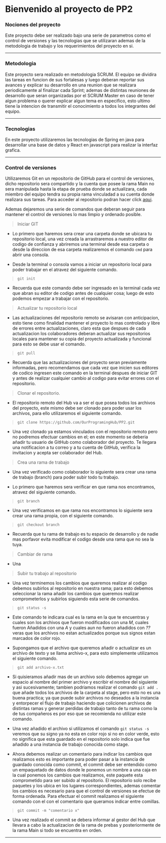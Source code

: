 Bienvenido al proyecto de PP2 
=============================

### Nociones del proyecto 

 Este proyecto debe ser realizado bajo una serie de parametros como el control de versiones y las tecnologias que se utilizaran ademas de la metodologia de trabajo y los requerimientos del proyecto en si.

---

### Metodologia

 Este proyecto sera realizado en metodologia SCRUM. El equipo se dividira las tareas en funcion de sus fortalesas y luego deberan reportar sus avances y explicar su desarrollo en una reunion que se realizara periodicamente al finalizar cada Sprint; ademas de distintas reuniones de desarrollo que seran organizadas por el SCRUM Master en caso de tener algun problema o querer explicar algun tema en especifico, esto ultimo tiene la intencion de transmitir el conocimiento a todos los integrantes del equipo. 

---

### Tecnologias

 En este proyecto utilizaremos las tecnologias de Spring en java para desarrollar una base de datos y React en javascript para realizar la interfaz grafica.

---

### Control de versiones 

 Utilizaremos Git en un repositorio de GitHub para el control de versiones, dicho repositorio sera compartido y la cuenta que posee la rama Main no sera manipulada hasta la etapa de prueba donde se actualizara, cada miembro del equipo tendra su propia rama vinculadad a su cuenta donde realizara sus tareas.
 Para acceder al repositorio podran hacer click [aqui](https://github.com/OurProgramingHub/PP2.git "OurProgramingHub").

 Ademas dejaremos una serie de comandos que deberan seguir para mantener el control de versiones lo mas limpio y ordenado posible.

> Iniciar GIT 

* Lo primero que haremos sera crear una carpeta donde se ubicara tu repositorio local, una vez creada la arrastraremos a nuestro editor de codigo de confianza y abriremos una terminal desde esa carpeta o desde la direccion de esa carpeta realizaremos el comando `cmd` para abrir una consola.

* Desde la terminal o consola vamos a iniciar un repositorio local para poder trabajar en el atravez del siguiente comando.

> `git init`

* Recuerda que este comando debe ser ingresado en la terminal cada vez que abran su editor de codigo antes de cualquier cosa; luego de esto podemos empezar a trabajar con el repositorio.

> Actualizar tu repositorio local

* Las actualizaciones del repositorio remoto se avisaran con anticipacion, esto tiene como finalidad mantener el proyecto lo mas controlado y libre de errores entre actualizaciones, claro esta que despues de cada actualizacion los colaboradores deberan actualizar sus repositorios locales para mantener su copia del proyecto actualizada y funcional para esto se debe usar el comando.

> `git pull`

* Recuerda que las actualizaciones del proyecto seran previamente informadas, pero recomendamos que cada vez que inicien sus editores de codico ingresen este comando en la terminal despues de iniciar GIT y antes de realizar cualquier cambio al codigo para evitar errores con el repositorio.

> Clonar el repositorio.

* El repositorio remoto del Hub va a ser el que posea todos los archivos del proyecto, este mismo debe ser clonado para poder usar los archivos, para ello utilizaremos el siguiente comando.

> `git clone https://github.com/OurProgramingHub/PP2.git`

* Una vez clonado ya estamos vinculados con el repositorio remoto pero no podremos efectuar cambios en el; en este momento se deberia añadir tu usuario de GitHub como colaborador del proyecto. Te llegara una notificacion a tu correo y a tu cuenta de GitHub, verifica la invitacion y acepta ser colaborador del Hub.

> Crea una rama de trabajo

* Una vez verificado como colaborador lo siguiente sera crear una rama de trabajo (branch) para poder subir todo tu trabajo.

* Lo primero que haremos sera verificar en que rama nos encontramos, atravez del siguiente comando.

> `git branch`

* Una vez verificamos en que rama nos encontramos lo siguiente sera crear una rama propia, con el siguiente comando.

> `git checkout branch`

* Recuerda que tu rama de trabajo es tu espacio de desarrollo y de nadie mas porfavor evita modificar el codigo desde una rama que no sea la tuya.

> Cambiar de rama

* Una 

> Subir tu trabajo al repositorio

* Una vez terminemos los cambios que queremos realizar al codigo debemos subirlos al repositorio en nuestra rama; para esto debemos seleccionar la rama añadir los cambios que queremos realizar comprometerlos y subirlos siguiendo esta serie de comandos.

> `git status -s`

* Este comando te indicara cual es la rama en la que te encuentras y cuales son los archivos que fueron modificados con una *M*, cuales fueron Añadidos con una *A* y cuales aun no fueron añadidos con *??* veras que los archivos no estan actualizados porque sus signos estan marcados de color rojo.

* Supongamos que el archivo que queremos añadir o actualizar es un archivo de texto y se llama archivo-x, para esto simplemente utilizamos el siguiente comando.

> `git add archivo-x.txt`

* Si quisieramos añadir mas de un archivo solo debemos agregar un espacio al nombre del primer archivo y escribir el nombre del siguiente y asi sucesivamente; tambien podriamos realizar el comando `git add .` que añade todos los archivos de la carpeta al stage, pero esto no es una buena practica; ya que puede subir archivos no deseados a la instancia y entorpecer el flujo de trabajo haciendo que colicionen archivos de distintas ramas y generar perdidas de trabajo tanto de tu rama como la de tus compañeros es por eso que se recomienda no utilizar este comando.

* Una vez añadido el archivo si utilizamos el comando `git status -s` veremos que su signo ya no esta en color rojo si no en color verde, esto no significa que esta guardado en el repositorio solo indica que fue añadido a una instancia de trabajo conocida como stage.

* Ahora debemos realizar un comentario para indicar los cambios que realizamos esto es importante para poder pasar a la instancia de guardado conocida como commit, el commit debe ser entendido como un empaquetado de datos donde le ponemos un nombre a una caja en la cual ponemos los cambios que realizamos, este paquete esta comprometido para ser subido al repositorio. El repositorio solo recibe paquetes y los ubica en los lugares correspondientes, ademas comentar los cambios es necesario para que el control de versiones se efectue de forma ordenada. Para efectuar el commit realizamos el siguiente comando con el con el comentario que queramos indicar entre comillas.

> `git commit -m "comentario x"`

* Una vez realizado el commit se debera informar al gestor del Hub que llevara a cabo la actualizacion de la rama de prebas y posteriormente de la rama Main si todo se encuentra en orden.

---